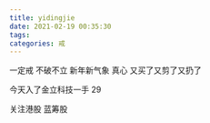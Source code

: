 ```yaml
---
title: yidingjie
date: 2021-02-19 00:35:30
tags:
categories: 戒
---
```


一定戒
不破不立
新年新气象
真心
又买了又剪了又扔了

今天入了金立科技一手 29

关注港股
蓝筹股

